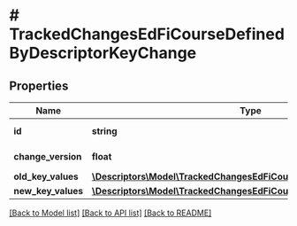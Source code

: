 # # TrackedChangesEdFiCourseDefinedByDescriptorKeyChange

## Properties

Name | Type | Description | Notes
------------ | ------------- | ------------- | -------------
**id** | **string** | Resource identifier | [optional]
**change_version** | **float** | Change version | [optional]
**old_key_values** | [**\Descriptors\Model\TrackedChangesEdFiCourseDefinedByDescriptorKey**](TrackedChangesEdFiCourseDefinedByDescriptorKey.md) |  | [optional]
**new_key_values** | [**\Descriptors\Model\TrackedChangesEdFiCourseDefinedByDescriptorKey**](TrackedChangesEdFiCourseDefinedByDescriptorKey.md) |  | [optional]

[[Back to Model list]](../../README.md#models) [[Back to API list]](../../README.md#endpoints) [[Back to README]](../../README.md)
